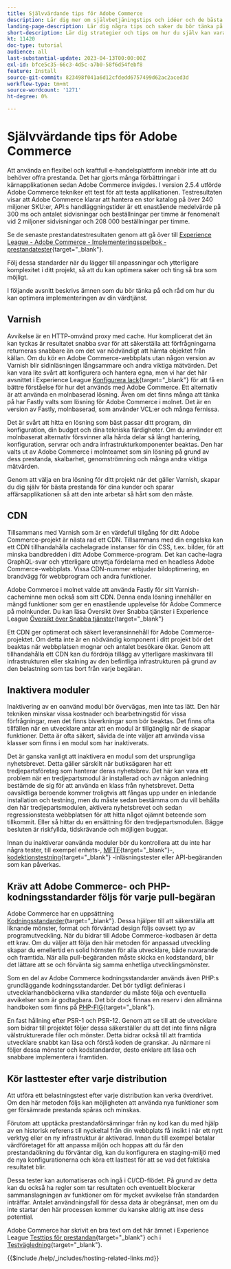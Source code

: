 ```yaml
---
title: Självvärdande tips för Adobe Commerce
description: Lär dig mer om självbetjäningstips och idéer och de bästa metoderna att tänka på.
landing-page-description: Lär dig några tips och saker du bör tänka på när du är värd för Adobe Commerce.
short-description: Lär dig strategier och tips om hur du själv kan vara värd för Adobe Commerce.
kt: 11420
doc-type: tutorial
audience: all
last-substantial-update: 2023-04-13T00:00:00Z
exl-id: bfce5c35-66c3-4d5c-a7b0-58f6d54febf8
feature: Install
source-git-commit: 823498f041a6d12cfdedd6757499d62ac2aced3d
workflow-type: tm+mt
source-wordcount: '1271'
ht-degree: 0%

---
```


# Självvärdande tips för Adobe Commerce

Att använda en flexibel och kraftfull e-handelsplattform innebär inte att du behöver offra prestanda. Det har gjorts många förbättringar i kärnapplikationen sedan Adobe Commerce invigdes. I version 2.5.4 utförde Adobe Commerce tekniker ett test för att testa applikationen. Testresultaten visar att Adobe Commerce klarar att hantera en stor katalog på över 240 miljoner SKU:er, API:s handläggningstider är ett enastående medelvärde på 300 ms och antalet sidvisningar och beställningar per timme är fenomenalt vid 2 miljoner sidvisningar och 208 000 beställningar per timme.

Se de senaste prestandatestresultaten genom att gå över till [Experience League - Adobe Commerce - Implementeringsspelbok - prestandatester](https://experienceleague.adobe.com/docs/commerce-operations/implementation-playbook/infrastructure/performance/benchmarks.html){target="_blank"}.

Följ dessa standarder när du lägger till anpassningar och ytterligare komplexitet i ditt projekt, så att du kan optimera saker och ting så bra som möjligt.

I följande avsnitt beskrivs ämnen som du bör tänka på och råd om hur du kan optimera implementeringen av din värdtjänst.

## Varnish

Avvikelse är en HTTP-omvänd proxy med cache. Hur komplicerat det än kan tyckas är resultatet snabba svar för att säkerställa att förfrågningarna returneras snabbare än om det var nödvändigt att hämta objektet från källan. Om du kör en Adobe Commerce-webbplats utan någon version av Varnish blir sidinläsningen långsammare och andra viktiga mätvärden. Det kan vara lite svårt att konfigurera och hantera egna, men vi har det här avsnittet i Experience League [Konfigurera lack](https://experienceleague.adobe.com/docs/commerce-operations/configuration-guide/cache/varnish/config-varnish.html){target="_blank"} för att få en bättre förståelse för hur det används med Adobe Commerce. Ett alternativ är att använda en molnbaserad lösning. Även om det finns många att tänka på har Fastly valts som lösning för Adobe Commerce i molnet. Det är en version av Fastly, molnbaserad, som använder VCL:er och många fernissa.

Det är svårt att hitta en lösning som bäst passar ditt program, din konfiguration, din budget och dina tekniska färdigheter. Om du använder ett molnbaserat alternativ försvinner alla hårda delar så långt hantering, konfiguration, servrar och andra infrastrukturkomponenter beaktas. Den har valts ut av Adobe Commerce i molnteamet som sin lösning på grund av dess prestanda, skalbarhet, genomströmning och många andra viktiga mätvärden.

Genom att välja en bra lösning för ditt projekt när det gäller Varnish, skapar du dig själv för bästa prestanda för dina kunder och sparar affärsapplikationen så att den inte arbetar så hårt som den måste.

## CDN

Tillsammans med Varnish som är en värdefull tillgång för ditt Adobe Commerce-projekt är nästa rad ett CDN. Tillsammans med din engelska kan ett CDN tillhandahålla cachelagrade instanser för din CSS, t.ex. bilder, för att minska bandbredden i ditt Adobe Commerce-program. Det kan cache-lagra GraphQL-svar och ytterligare utnyttja fördelarna med en headless Adobe Commerce-webbplats. Vissa CDN-nummer erbjuder bildoptimering, en brandvägg för webbprogram och andra funktioner.

Adobe Commerce i molnet valde att använda Fastly för sitt Varnish-cacheminne men också som sitt CDN. Denna enda lösning innehåller en mängd funktioner som ger en enastående upplevelse för Adobe Commerce på molnkunder. Du kan läsa Översikt över Snabba tjänster i Experience League [Översikt över Snabba tjänster](https://experienceleague.adobe.com/docs/commerce-cloud-service/user-guide/cdn/fastly.html){target="_blank"}

Ett CDN ger optimerat och säkert leveransinnehåll för Adobe Commerce-projektet. Om detta inte är en nödvändig komponent i ditt projekt bör det beaktas när webbplatsen mognar och antalet besökare ökar. Genom att tillhandahålla ett CDN kan du fördröja tillägg av ytterligare maskinvara till infrastrukturen eller skalning av den befintliga infrastrukturen på grund av den belastning som tas bort från varje begäran.

## Inaktivera moduler

Inaktivering av en oanvänd modul bör övervägas, men inte tas lätt. Den här tekniken minskar vissa kostnader och bearbetningstid för vissa förfrågningar, men det finns biverkningar som bör beaktas. Det finns ofta tillfällen när en utvecklare antar att en modul är tillgänglig när de skapar funktioner. Detta är ofta säkert, såvida de inte väljer att använda vissa klasser som finns i en modul som har inaktiverats.

Det är ganska vanligt att inaktivera en modul som det ursprungliga nyhetsbrevet. Detta gäller särskilt när butiksägaren har ett tredjepartsföretag som hanterar deras nyhetsbrev. Det här kan vara ett problem när en tredjepartsmodul är installerad och av någon anledning bestämde de sig för att använda en klass från nyhetsbrevet. Detta oavsiktliga beroende kommer troligtvis att fångas upp under en inledande installation och testning, men du måste sedan bestämma om du vill behålla den här tredjepartsmodulen, aktivera nyhetsbrevet och sedan regressionstesta webbplatsen för att hitta något ojämnt beteende som tillkommit. Eller så hittar du en ersättning för den tredjepartsmodulen. Bägge besluten är riskfyllda, tidskrävande och möjligen buggar.

Innan du inaktiverar oanvända moduler bör du kontrollera att du inte har några tester, till exempel enhets-, [MFTF](https://developer.adobe.com/commerce/cloud-tools/docker/test/application-testing/){target="_blank"}-, [kodektionstestning](https://developer.adobe.com/commerce/cloud-tools/docker/test/code-testing/){target=&quot;_blank&quot;} -inläsningstester eller API-begäranden som kan påverkas.

## Kräv att Adobe Commerce- och PHP-kodningsstandarder följs för varje pull-begäran

Adobe Commerce har en uppsättning [Kodningsstandarder](https://developer.adobe.com/commerce/php/coding-standards/){target="_blank"}. Dessa hjälper till att säkerställa att liknande mönster, format och förväntad design följs oavsett typ av programutveckling. När du bidrar till Adobe Commerce-kodbasen är detta ett krav. Om du väljer att följa den här metoden för anpassad utveckling skapar du emellertid en solid hörnsten för alla utvecklare, både nuvarande och framtida. När alla pull-begäranden måste skicka en kodstandard, blir det lättare att se och förvänta sig samma enhetliga utvecklingsmönster.

Som en del av Adobe Commerce kodningsstandarder används även PHP:s grundläggande kodningsstandarder. Det bör tydligt definieras i utvecklarhandböckerna vilka standarder du måste följa och eventuella avvikelser som är godtagbara. Det bör dock finnas en reserv i den allmänna handboken som finns på [PHP-FIG](https://www.php-fig.org){target="_blank"}.

En fast hållning efter PSR-1 och PSR-12. Genom att se till att de utvecklare som bidrar till projektet följer dessa säkerställer du att det inte finns några välstrukturerade filer och mönster. Detta bidrar också till att framtida utvecklare snabbt kan läsa och förstå koden de granskar. Ju närmare ni följer dessa mönster och kodstandarder, desto enklare att läsa och snabbare implementera i framtiden.

## Kör lasttester efter varje distribution

Att utföra ett belastningstest efter varje distribution kan verka överdrivet. Om den här metoden följs kan möjligheten att använda nya funktioner som ger försämrade prestanda spåras och minskas.

Förutom att upptäcka prestandaförsämringar från ny kod kan du med hjälp av en historisk referens till nyckeltal från din webbplats få insikt i när ett nytt verktyg eller en ny infrastruktur är aktiverad. Innan du till exempel betalar värdföretaget för att anpassa miljön och hoppas att du får den prestandaökning du förväntar dig, kan du konfigurera en staging-miljö med de nya konfigurationerna och köra ett lasttest för att se vad det faktiska resultatet blir.

Dessa tester kan automatiseras och ingå i CI/CD-flödet. På grund av detta kan du också ha regler som tar resultaten och eventuellt blockerar sammanslagningen av funktioner om för mycket avvikelse från standarden inträffar. Antalet användningsfall för dessa data är obegränsat, men om du inte startar den här processen kommer du kanske aldrig att inse dess potential.

Adobe Commerce har skrivit en bra text om det här ämnet i Experience League [Testtips för prestandan](https://experienceleague.adobe.com/docs/commerce-operations/deliver-commerce-at-scale/launch.html){target="_blank"} och i [Testvägledning](https://experienceleague.adobe.com/docs/commerce-cloud-service/user-guide/develop/test/guidance.html){target="_blank"}.

{{$include /help/_includes/hosting-related-links.md}}
